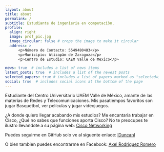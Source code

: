 ```yaml
---
layout: about
title: about
permalink: /
subtitle: Estudiante de ingenieria en computaciòn.
profile:
  align: right
  image: prof_pic.jpg
  image_circular: false # crops the image to make it circular
  address: >
      <p>Número de Contacto: 5549480483</p>
      <p>Municipio: Atizapàn de Zaragoza</p>
      <p>Centro de Estudio: UAEM Valle de Mexico</p>

news: true  # includes a list of news items
latest_posts: true  # includes a list of the newest posts
selected_papers: true # includes a list of papers marked as "selected={true}"
social: true  # includes social icons at the bottom of the page
---
```

Estudiante del Centro Universitario UAEM Valle de México, amante de las materias de Redes y Telecomunicaciones.
Mis pasatiempos favoritos son jugar Basquetbol, ver películas y jugar videojuegos. 

¿A donde quiero llegar acabando mis estudios? Me encantaria trabajar en Cisco, ¿Qué no sabes que funciones aporta Cisco? No te preocupes te ilustro llevandote a su página web: [Cisco Networking](https://www.netacad.com/es)

Puedes seguirme en GitHub solo ve al siguente enlace: [lDuncanl](https://github.com/lDuncanl)

O bien tambien puedes encontrarme en Facebook: [Axel Rodriguez Romero](https://www.facebook.com/axel.rodrigezromero?mibextid=ZbWKwL)
